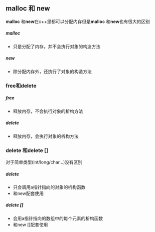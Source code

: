## malloc 和 new
**malloc** 和**new**在c++里都可以分配内存但是**malloc** 和**new**也有很大的区别  
##### malloc
 - 只是分配了内存，并不会执行对象的构造方法
##### new 
 - 除分配内存外，还执行了对象的构造方法  
### free和delete
##### free
 - 释放内存，不会执行对象的析构方法  
##### delete 
 - 释放内存，会执行对象的析构方法  
### delete 和delete [] 
对于简单类型(int/long/char...)没有区别  
##### delete 
 - 只会调用a指针指向的对象的析构函数
 - 和new配套使用  
##### delete []
 - 会用a指针指向的数组中的每个元素的析构函数
 - 和new []配套使用